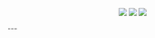 <p align="center">
  <a href=""><img src="https://img.shields.io/github/sponsors/kuda4910"></a>
  <a href="https://github.com/kuda4910"><img src="https://img.shields.io/github/followers/kuda4910"></a>
  <a href="https://discord.gg/YRMQvafJkD"><img src="https://media.discordapp.net/attachments/812328619539955764/814591119798960148/descarga.png"><a>
</p>
---

